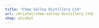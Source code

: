 ```yaml
---
title: "Chew Valley Distillery Ltd"
url: /bristol/chew-valley-distillery-ltd/
shop: alcohol
---
```

